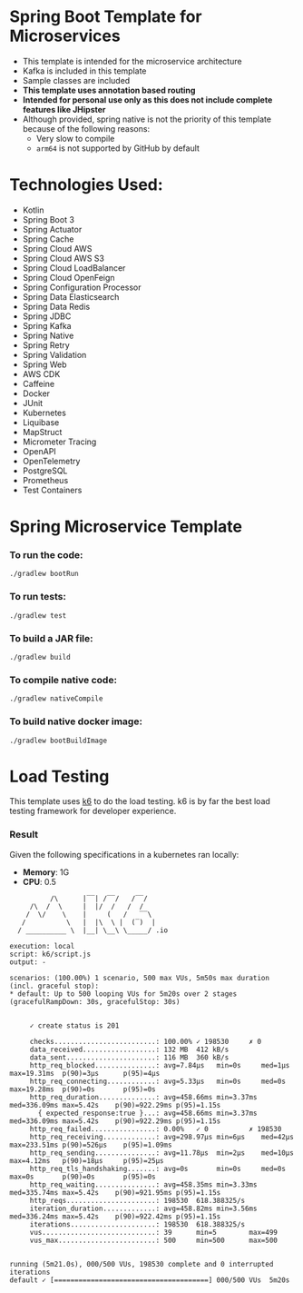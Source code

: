 # Spring Boot Template for Microservices

- This template is intended for the microservice architecture
- Kafka is included in this template
- Sample classes are included
- **This template uses annotation based routing**
- **Intended for personal use only as this does not include complete features like JHipster**
- Although provided, spring native is not the priority of this template because of the following reasons:
    - Very slow to compile
    - `arm64` is not supported by GitHub by default

# Technologies Used:

- Kotlin
- Spring Boot 3
- Spring Actuator
- Spring Cache
- Spring Cloud AWS
- Spring Cloud AWS S3
- Spring Cloud LoadBalancer
- Spring Cloud OpenFeign
- Spring Configuration Processor
- Spring Data Elasticsearch
- Spring Data Redis
- Spring JDBC
- Spring Kafka
- Spring Native
- Spring Retry
- Spring Validation
- Spring Web
- AWS CDK
- Caffeine
- Docker
- JUnit
- Kubernetes
- Liquibase
- MapStruct
- Micrometer Tracing
- OpenAPI
- OpenTelemetry
- PostgreSQL
- Prometheus
- Test Containers

# Spring Microservice Template

### To run the code:

`./gradlew bootRun`

### To run tests:

`./gradlew test`

### To build a JAR file:

`./gradlew build`

### To compile native code:

`./gradlew nativeCompile`

### To build native docker image:

`./gradlew bootBuildImage`

# Load Testing

This template uses [k6](https://grafana.com/docs/k6/latest/) to do the load testing. k6 is by far the best load testing
framework for developer experience.

### Result

Given the following specifications in a kubernetes ran locally:

- **Memory**: 1G
- **CPU**: 0.5

```
          /\      |‾‾| /‾‾/   /‾‾/   
     /\  /  \     |  |/  /   /  /    
    /  \/    \    |     (   /   ‾‾\  
   /          \   |  |\  \ |  (‾)  |
  / __________ \  |__| \__\ \_____/ .io

execution: local
script: k6/script.js
output: -

scenarios: (100.00%) 1 scenario, 500 max VUs, 5m50s max duration (incl. graceful stop):
* default: Up to 500 looping VUs for 5m20s over 2 stages (gracefulRampDown: 30s, gracefulStop: 30s)


     ✓ create status is 201

     checks.........................: 100.00% ✓ 198530     ✗ 0     
     data_received..................: 132 MB  412 kB/s
     data_sent......................: 116 MB  360 kB/s
     http_req_blocked...............: avg=7.84µs   min=0s     med=1µs      max=19.31ms  p(90)=3µs      p(95)=4µs   
     http_req_connecting............: avg=5.33µs   min=0s     med=0s       max=19.28ms  p(90)=0s       p(95)=0s    
     http_req_duration..............: avg=458.66ms min=3.37ms med=336.09ms max=5.42s    p(90)=922.29ms p(95)=1.15s 
       { expected_response:true }...: avg=458.66ms min=3.37ms med=336.09ms max=5.42s    p(90)=922.29ms p(95)=1.15s 
     http_req_failed................: 0.00%   ✓ 0          ✗ 198530
     http_req_receiving.............: avg=298.97µs min=6µs    med=42µs     max=233.51ms p(90)=526µs    p(95)=1.09ms
     http_req_sending...............: avg=11.78µs  min=2µs    med=10µs     max=4.12ms   p(90)=18µs     p(95)=25µs  
     http_req_tls_handshaking.......: avg=0s       min=0s     med=0s       max=0s       p(90)=0s       p(95)=0s    
     http_req_waiting...............: avg=458.35ms min=3.33ms med=335.74ms max=5.42s    p(90)=921.95ms p(95)=1.15s 
     http_reqs......................: 198530  618.388325/s
     iteration_duration.............: avg=458.82ms min=3.56ms med=336.24ms max=5.42s    p(90)=922.42ms p(95)=1.15s 
     iterations.....................: 198530  618.388325/s
     vus............................: 39      min=5        max=499 
     vus_max........................: 500     min=500      max=500 


running (5m21.0s), 000/500 VUs, 198530 complete and 0 interrupted iterations
default ✓ [======================================] 000/500 VUs  5m20s

```

